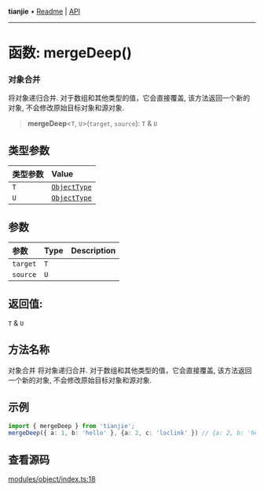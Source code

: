 **tianjie** • [Readme](../README.md) \| [API](../globals.md)

***

# 函数: mergeDeep()

### 对象合并
将对象递归合并. 对于数组和其他类型的值，它会直接覆盖, 该方法返回一个新的对象, 不会修改原始目标对象和源对象.

<a id="undefined" name="undefined"></a>

> **mergeDeep**\<`T`, `U`\>(`target`, `source`): `T` & `U`

## 类型参数

| 类型参数 | Value |
| :------ | :------ |
| `T` | [`ObjectType`](../type-aliases/ObjectType.md) |
| `U` | [`ObjectType`](../type-aliases/ObjectType.md) |

## 参数

| 参数 | Type | Description |
| :------ | :------ | :------ |
| `target` | `T` |  |
| `source` | `U` |  |

## 返回值:

`T` & `U`

## 方法名称

对象合并
将对象递归合并. 对于数组和其他类型的值，它会直接覆盖, 该方法返回一个新的对象, 不会修改原始目标对象和源对象.

## 示例

```ts
import { mergeDeep } from 'tianjie';
mergeDeep({ a: 1, b: 'hello' }, {a: 2, c: 'loclink' }) // {a: 2, b: 'hello', c: 'loclink'}

```

## 查看源码

[modules/object/index.ts:18](https://github.com/hacxy/tianjie/blob/245b0df79651d6de91859938cd5e7b7a04797496/src/modules/object/index.ts#L18)
